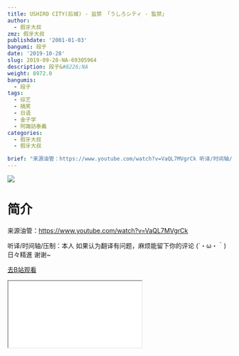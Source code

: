 ```yaml
---
title: USHIRO CITY(后城) - 监禁 「うしろシティ - 監禁」
author:
  - 假牙大叔
zmz: 假牙大叔
publishdate: '2001-01-03'
bangumi: 段子
date: '2019-10-28'
slug: 2019-09-28-NA-69305964
description: 段子&#8226;NA
weight: 8972.0
bangumis:
  - 段子
tags:
  - 综艺
  - 搞笑
  - 日语
  - 金子学
  - 阿諏訪泰義
categories:
  - 假牙大叔
  - 假牙大叔

brief: "来源油管：https://www.youtube.com/watch?v=VaQL7MVgrCk 听译/时间轴/压制：本人 如果认为翻译有问题，麻烦能留下你的评论 (´・ω・｀)日々精進 谢谢~"
---
```

![](https://raw.githubusercontent.com/tcgriffith/owaraisite/master/static/tmpimg/f42f301b636f7a0848121f42f09427123dc5f12e.jpg.480.jpg)
# 简介  
来源油管：https://www.youtube.com/watch?v=VaQL7MVgrCk

听译/时间轴/压制：本人
如果认为翻译有问题，麻烦能留下你的评论
(´・ω・｀)日々精進 谢谢~  

[去B站观看](https://www.bilibili.com/video/av69305964/)
<div class ="resp-container"><iframe class="testiframe" src="//player.bilibili.com/player.html?aid=69305964"", scrolling="no", allowfullscreen="true" > </iframe></div> 
